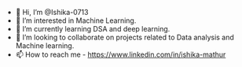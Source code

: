 - 👋 Hi, I’m @Ishika-0713
- 👀 I’m interested in Machine Learning.
- 🌱 I’m currently learning DSA and deep learning.
- 💞️ I’m looking to collaborate on projects related to Data analysis and Machine learning.
- 📫 How to reach me - https://www.linkedin.com/in/ishika-mathur

<!---
Ishika-0713/Ishika-0713 is a ✨ special ✨ repository because its `README.md` (this file) appears on your GitHub profile.
You can click the Preview link to take a look at your changes.
--->
